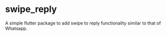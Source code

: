 # swipe_reply
A simple flutter package to add swipe to reply functionality similar to that of Whatsapp.
